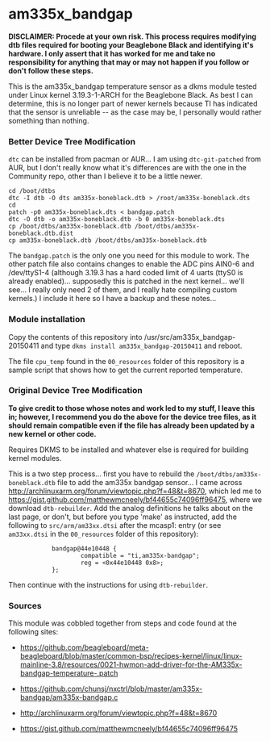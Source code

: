 am335x_bandgap
==============

**DISCLAIMER: Procede at your own risk.  This process requires modifying dtb files required for booting your Beaglebone Black and identifying it's hardware.  I only assert that it has worked for me and take no responsibility for anything that may or may not happen if you follow or don't follow these steps.**


This is the am335x_bandgap temperature sensor as a dkms module tested under Linux kernel 3.19.3-1-ARCH for the Beaglebone Black.  As best I can determine, this is no longer part of newer kernels because TI has indicated that the sensor is unreliable -- as the case may be, I personally would rather something than nothing.

### Better Device Tree Modification

`dtc` can be installed from pacman or AUR... I am using `dtc-git-patched` from AUR, but I don't really know what it's differences are with the one in the Community repo, other than I believe it to be a little newer.

    cd /boot/dtbs
    dtc -I dtb -O dts am335x-boneblack.dtb > /root/am335x-boneblack.dts
    cd
    patch -p0 am335x-boneblack.dts < bandgap.patch
    dtc -O dtb -o am335x-boneblack.dtb -b 0 am335x-boneblack.dts
    cp /boot/dtbs/am335x-boneblack.dtb /boot/dtbs/am335x-boneblack.dtb.dist
    cp am335x-boneblack.dtb /boot/dtbs/am335x-boneblack.dtb

The `bandgap.patch` is the only one you need for this module to work.  The other patch file also contains changes to enable the ADC pins AIN0-6 and /dev/ttyS1-4 (although 3.19.3 has a hard coded limit of 4 uarts (ttyS0 is already enabled)... supposedly this is patched in the next kernel... we'll see... I really only need 2 of them, and I really hate compiling custom kernels.) I include it here so I have a backup and these notes...

### Module installation

Copy the contents of this repository into /usr/src/am335x_bandgap-20150411 and type
`dkms install am335x_bandgap-20150411` and reboot.

The file `cpu_temp` found in the `00_resources` folder of this repository is a sample script that shows how to get the current reported temperature.

### Original Device Tree Modification

**To give credit to those whose notes and work led to my stuff, I leave this in; however, I recommend you do the above for the device tree files, as it should remain compatible even if the file has already been updated by a new kernel or other code.**

Requires DKMS to be installed and whatever else is required for building kernel modules.

This is a two step process... first you have to rebuild the `/boot/dtbs/am335x-boneblack.dtb` file to add the am335x bandgap sensor... I came across http://archlinuxarm.org/forum/viewtopic.php?f=48&t=8670, which led me to https://gist.github.com/matthewmcneely/bf44655c74096ff96475, where we download `dtb-rebuilder`.  Add the analog definitions he talks about on the last page, or don't, but before you type 'make' as instructed, add the following to `src/arm/am33xx.dtsi` after the mcasp1: entry (or see `am33xx.dtsi` in the `00_resources` folder of this repository):

                bandgap@44e10448 {
                        compatible = "ti,am335x-bandgap";
                        reg = <0x44e10448 0x8>;
                };

Then continue with the instructions for using `dtb-rebuilder`.

### Sources

This module was cobbled together from steps and code found at the following sites:

* https://github.com/beagleboard/meta-beagleboard/blob/master/common-bsp/recipes-kernel/linux/linux-mainline-3.8/resources/0021-hwmon-add-driver-for-the-AM335x-bandgap-temperature-.patch

* https://github.com/chunsj/nxctrl/blob/master/am335x-bandgap/am335x-bandgap.c

* http://archlinuxarm.org/forum/viewtopic.php?f=48&t=8670

* https://gist.github.com/matthewmcneely/bf44655c74096ff96475
